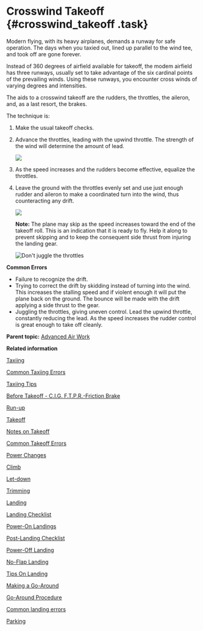 # Crosswind Takeoff {#crosswind_takeoff .task}

Modern flying, with its heavy airplanes, demands a runway for safe operation. The days when you taxied out, lined up parallel to the wind tee, and took off are gone forever.

Instead of 360 degrees of airfield available for takeoff, the modem airfield has three runways, usually set to take advantage of the six cardinal points of the prevailing winds. Using these runways, you encounter cross winds of varying degrees and intensities.

The aids to a crosswind takeoff are the rudders, the throttles, the aileron, and, as a last resort, the brakes.

The technique is:

1.  Make the usual takeoff checks.

2.  Advance the throttles, leading with the upwind throttle. The strength of the wind will determine the amount of lead.

    ![](../images/takeoff_crosswind.png)

3.  As the speed increases and the rudders become effective, equalize the throttles.

4.  Leave the ground with the throttles evenly set and use just enough rudder and aileron to make a coordinated turn into the wind, thus counteracting any drift.

    ![](../images/takeoff_crosswind_coord_turn.png)

    **Note:** The plane may skip as the speed increases toward the end of the takeoff roll. This is an indication that it is ready to fly. Help it along to prevent skipping and to keep the consequent side thrust from injuring the landing gear.

    ![Don't juggle the throttles](../images/takeoff_crosswind_throttle.png)


**Common Errors**

-   Failure to recognize the drift.
-   Trying to correct the drift by skidding instead of turning into the wind. This increases the stalling speed and if violent enough it will put the plane back on the ground. The bounce will be made with the drift applying a side thrust to the gear.
-   Juggling the throttles, giving uneven control. Lead the upwind throttle, constantly reducing the lead. As the speed increases the rudder control is great enough to take off cleanly.

**Parent topic:** [Advanced Air Work](../topics/advanced_air_work.md)

**Related information**  


[Taxiing](../topics/taxiing.md)

[Common Taxiing Errors](../topics/common_taxiing_errors.md)

[Taxiing Tips](../topics/taxiing_tips.md)

[Before Takeoff - C.I.G. F.T.P.R.-Friction Brake](../topics/before_takeoff_c.i.g.f.t.p.r._friction_brake.md)

[Run-up](../topics/run_up.md)

[Takeoff](../topics/takeoff.md)

[Notes on Takeoff](../topics/notes_on_takeoff.md)

[Common Takeoff Errors](../topics/common_takeoff_errors.md)

[Power Changes](../topics/power_changes.md)

[Climb](../topics/climb.md)

[Let-down](../topics/let_down.md)

[Trimming](../topics/trimming.md)

[Landing](../topics/landing.md)

[Landing Checklist](../topics/landing_checklist.md)

[Power-On Landings](../topics/power_on_landings.md)

[Post-Landing Checklist](../topics/post_landing_checklist.md)

[Power-Off Landing](../topics/power_off_landing.md)

[No-Flap Landing](../topics/no_flap_landing.md)

[Tips On Landing](../topics/tips_on_landing.md)

[Making a Go-Around](../topics/making_a_go_around.md)

[Go-Around Procedure](../topics/go_around_procedure.md)

[Common landing errors](../topics/common_landing_errors.md)

[Parking](../topics/parking.md)


